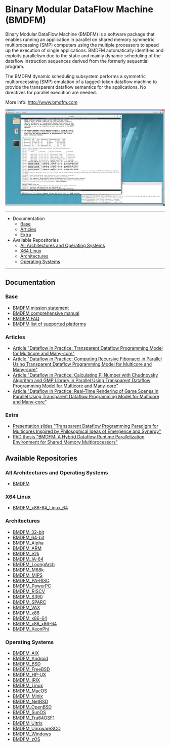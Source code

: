 # Binary Modular DataFlow Machine (BMDFM)

Binary Modular DataFlow Machine (BMDFM) is a software package that enables running an application in parallel on shared memory symmetric multiprocessing (SMP) computers using the multiple processors to speed up the execution of single applications. BMDFM automatically identifies and exploits parallelism due to the static and mainly dynamic scheduling of the dataflow instruction sequences derived from the formerly sequential program.

The BMDFM dynamic scheduling subsystem performs a symmetric multiprocessing (SMP) emulation of a tagged-token dataflow machine to provide the transparent dataflow semantics for the applications. No directives for parallel execution are needed.

More info: http://www.bmdfm.com

<img src="BMDFM599_doc/Doc/BMDFM_Linux.jpg" width="1024"/>

---
- Documentation
	- [Base](#Base)
	- [Articles](#Articles)
	- [Extra](#Extra)
- Available Repositories
	- [All Architectures and Operating Systems](#Architectures)
	- [X64 Linux](#X64-Linux)
	- [Architectures](#Architectures)
	- [Operating Systems](#Operating-Systems)
---

## Documentation

### Base

* [BMDFM mission statement](BMDFM599_doc/Doc/BMDFMmission.pdf)
* [BMDFM comprehensive manual](BMDFM599_doc/Doc/BMDFMdoc.pdf)
* [BMDFM FAQ](BMDFM599_doc/Doc/BMDFMfaq.pdf)
* [BMDFM list of supported platforms](BMDFM599_doc/Doc/BMDFMbld.pdf)

### Articles

* [Article "Dataflow in Practice: Transparent Dataflow Programming Model for Multicore and Many-core"](BMDFM599_doc/Doc/Dataflow_Multicore_Manycore/Dataflow_Multicore_Manycore.pdf)
* [Article "Dataflow in Practice: Computing Recursive Fibonacci in Parallel Using Transparent Dataflow Programming Model for Multicore and Many-core"](BMDFM599_doc/Doc/Dataflow_Multicore_Manycore/Dataflow_Multicore_Manycore_Fib4BMDFM.pdf)
* [Article "Dataflow in Practice: Calculating Pi Number with Chudnovsky Algorithm and GMP Library in Parallel Using Transparent Dataflow Programming Model for Multicore and Many-core"](BMDFM599_doc/Doc/Dataflow_Multicore_Manycore/Dataflow_Multicore_Manycore_PiGMP4BMDFM.pdf)
* [Article "Dataflow in Practice: Real-Time Rendering of Game Scenes in Parallel Using Transparent Dataflow Programming Model for Multicore and Many-core"](BMDFM599_doc/Doc/Dataflow_Multicore_Manycore/Dataflow_Multicore_Manycore_Worm4BMDFM.pdf)

### Extra

* [Presentation slides "Transparent Dataflow Programming Paradigm for Multicores Inspired by Philosophical Ideas of Emergence and Synergy"](BMDFM599_doc/Doc/BMDFM_MulticoreArch.pdf)
* [PhD thesis "BMDFM: A Hybrid Dataflow Runtime Parallelization Environment for Shared Memory Multiprocessors"](BMDFM599_doc/Doc/BMDFMphd.pdf)

## Available Repositories

### All Architectures and Operating Systems

* [BMDFM](https://github.com/victor-ve/BMDFM)

### X64 Linux

* [BMDFM_x86-64_Linux_64](https://github.com/victor-ve/BMDFM_x86-64_Linux_64)

### Architectures

* [BMDFM_32-bit](https://github.com/victor-ve/BMDFM_32-bit)
* [BMDFM_64-bit](https://github.com/victor-ve/BMDFM_64-bit)
* [BMDFM_Alpha](https://github.com/victor-ve/BMDFM_Alpha)
* [BMDFM_ARM](https://github.com/victor-ve/BMDFM_ARM)
* [BMDFM_e2k](https://github.com/victor-ve/BMDFM_e2k)
* [BMDFM_IA-64](https://github.com/victor-ve/BMDFM_IA-64)
* [BMDFM_LoongArch](https://github.com/victor-ve/BMDFM_LoongArch)
* [BMDFM_M68k](https://github.com/victor-ve/BMDFM_M68k)
* [BMDFM_MIPS](https://github.com/victor-ve/BMDFM_MIPS)
* [BMDFM_PA-RISC](https://github.com/victor-ve/BMDFM_PA-RISC)
* [BMDFM_PowerPC](https://github.com/victor-ve/BMDFM_PowerPC)
* [BMDFM_RISCV](https://github.com/victor-ve/BMDFM_RISCV)
* [BMDFM_S390](https://github.com/victor-ve/BMDFM_S390)
* [BMDFM_SPARC](https://github.com/victor-ve/BMDFM_SPARC)
* [BMDFM_VAX](https://github.com/victor-ve/BMDFM_VAX)
* [BMDFM_x86](https://github.com/victor-ve/BMDFM_x86)
* [BMDFM_x86-64](https://github.com/victor-ve/BMDFM_x86-64)
* [BMDFM_x86_x86-64](https://github.com/victor-ve/BMDFM_x86_x86-64)
* [BMDFM_XeonPhi](https://github.com/victor-ve/BMDFM_XeonPhi)

### Operating Systems

* [BMDFM_AIX](https://github.com/victor-ve/BMDFM_AIX)
* [BMDFM_Android](https://github.com/victor-ve/BMDFM_Android)
* [BMDFM_BSD](https://github.com/victor-ve/BMDFM_BSD)
* [BMDFM_FreeBSD](https://github.com/victor-ve/BMDFM_FreeBSD)
* [BMDFM_HP-UX](https://github.com/victor-ve/BMDFM_HP-UX)
* [BMDFM_IRIX](https://github.com/victor-ve/BMDFM_IRIX)
* [BMDFM_Linux](https://github.com/victor-ve/BMDFM_Linux)
* [BMDFM_MacOS](https://github.com/victor-ve/BMDFM_MacOS)
* [BMDFM_Minix](https://github.com/victor-ve/BMDFM_Minix)
* [BMDFM_NetBSD](https://github.com/victor-ve/BMDFM_NetBSD)
* [BMDFM_OpenBSD](https://github.com/victor-ve/BMDFM_OpenBSD)
* [BMDFM_SunOS](https://github.com/victor-ve/BMDFM_SunOS)
* [BMDFM_Tru64OSF1](https://github.com/victor-ve/BMDFM_Tru64OSF1)
* [BMDFM_Ultrix](https://github.com/victor-ve/BMDFM_Ultrix)
* [BMDFM_UnixwareSCO](https://github.com/victor-ve/BMDFM_UnixwareSCO)
* [BMDFM_Windows](https://github.com/victor-ve/BMDFM_Windows)
* [BMDFM_zOS](https://github.com/victor-ve/BMDFM_zOS)

